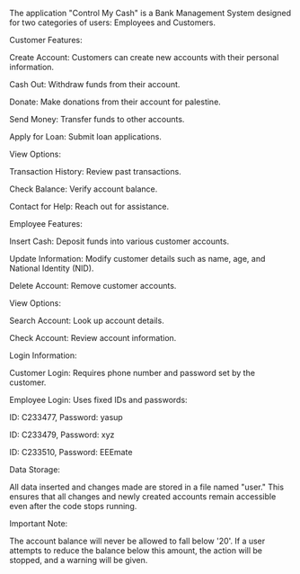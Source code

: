 The application "Control My Cash" is a Bank Management System designed for two categories of users: Employees and Customers.

Customer Features:

Create Account: Customers can create new accounts with their personal information.

Cash Out: Withdraw funds from their account.

Donate: Make donations from their account for palestine.

Send Money: Transfer funds to other accounts.

Apply for Loan: Submit loan applications.

View Options:

Transaction History: Review past transactions.

Check Balance: Verify account balance.

Contact for Help: Reach out for assistance.


Employee Features:

Insert Cash: Deposit funds into various customer accounts.

Update Information: Modify customer details such as name, age, and National Identity (NID).

Delete Account: Remove customer accounts.

View Options:

Search Account: Look up account details.

Check Account: Review account information.


Login Information:

Customer Login: Requires phone number and password set by the customer.

Employee Login: Uses fixed IDs and passwords:

ID: C233477, Password: yasup

ID: C233479, Password: xyz

ID: C233510, Password: EEEmate


Data Storage:

All data inserted and changes made are stored in a file named "user." This ensures that all changes and newly created accounts remain accessible even after the code stops running.


Important Note:

The account balance will never be allowed to fall below '20'. If a user attempts to reduce the balance below this amount, the action will be stopped, and a warning will be given.
